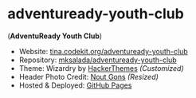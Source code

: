 # adventuready-youth-club
(**AdventuReady Youth Club**)

- Website: [tina.codekit.org/adventuready-youth-club](https://tina.codekit.org/adventuready-youth-club/)
- Repository: [mksalada/adventuready-youth-club](https://github.com/mksalada/adventuready-youth-club)
- Theme: Wizardry by [HackerThemes](https://hackerthemes.com) *(Customized)*
- Header Photo Credit: [Nout Gons](https://www.pexels.com/photo/road-in-city-during-sunset-248159/) *(Resized)*
- Hosted & Deployed: [GitHub Pages](https://pages.github.com)

